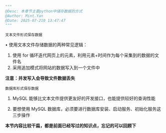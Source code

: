 ```python
"""
@Desc: 本章节主要python中储存数据的方式
@Author: Mint.Yan
@Date: 2025-07-210 13:47:47
"""
```

`文本文件形式保存数据`

• 使用文本文件存储数据的两种常⻅逻辑：

1. 使用 for 循环迭代网⻚上的元素，利用元素+时间作为每个采集到的数据的文件名
2. 采用追加模式将网站的数据写入到一个文件中

**注意：并发写入会导致文件数据丢失**

`数据库形式保存数据`

1. MySQL 能够比文本文件提供更友好的开发接口，也能提供较好的查询性能

2. 要想使用 MySQL 数据库，必须要进行数据库安装、启动服务、初始化服务这三步操作

**本节内容比较干扁，都是前面已经写过的知识点，忘记的可以回顾下**    

